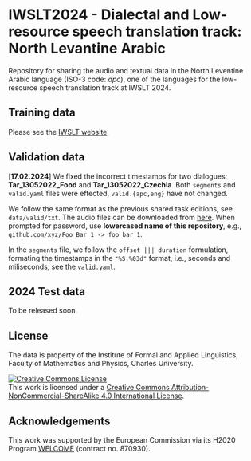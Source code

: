 # IWSLT2024 - Dialectal and Low-resource speech translation track: North Levantine Arabic

Repository for sharing the audio and textual data in the North Leventine Arabic language (ISO-3 code: _apc_), one of the languages for the low-resource speech translation track at IWSLT 2024.


## Training data
Please see the [IWSLT website](https://iwslt.org/2024/low-resource).


## Validation data

[**17.02.2024**] We fixed the incorrect timestamps for two dialogues: __Tar_13052022_Food__ and __Tar_13052022_Czechia__. Both `segments` and `valid.yaml` files were effected, `valid.{apc,eng}` have not changed.

We follow the same format as the previous shared task editions, see `data/valid/txt`. The audio files can be downloaded from [here](https://storage.ms.mff.cuni.cz/d/a9a75b8286af4ec28b1b/). When prompted for password, use  __lowercased name of this repository__, e.g., `github.com/xyz/Foo_Bar_1 -> foo_bar_1`.

In the `segments` file, we follow the `offset ||| duration` formulation, formating the timestamps in the `"%S.%03d"` format, i.e., seconds and miliseconds, see the `valid.yaml`.

## 2024 Test data
To be released soon.


## License
The data is property of the Institute of Formal and Applied Linguistics, Faculty of Mathematics and Physics, Charles University.

<a rel="license" href="https://creativecommons.org/licenses/by-nc-sa/4.0/"><img alt="Creative Commons License" style="border-width:0" src="https://i.creativecommons.org/l/by-nc-sa/4.0/88x31.png" /></a><br />This work is licensed under a <a rel="license" href="https://creativecommons.org/licenses/by-nc-sa/4.0/">Creative Commons Attribution-NonCommercial-ShareAlike 4.0 International  License</a>.


## Acknowledgements
This work was supported by the European Commission via its H2020 Program [WELCOME](https://welcome-h2020.eu/) (contract no. 870930).

